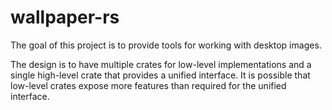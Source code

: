 # wallpaper-rs

The goal of this project is to provide tools for working with desktop images.

The design is to have multiple crates for low-level implementations and a single
high-level crate that provides a unified interface.
It is possible that low-level crates expose more features than required for the
unified interface.
